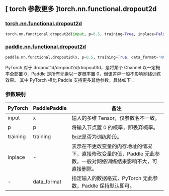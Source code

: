 ## [ torch 参数更多 ]torch.nn.functional.dropout2d

### [torch.nn.functional.dropout2d](https://pytorch.org/docs/stable/generated/torch.nn.functional.dropout2d.html#torch.nn.functional.dropout2d)

```python
torch.nn.functional.dropout2d(input, p=0.5, training=True, inplace=False)
```

### [paddle.nn.functional.dropout2d](https://www.paddlepaddle.org.cn/documentation/docs/zh/develop/api/paddle/nn/functional/dropout2d_cn.html)

```python
paddle.nn.functional.dropout2d(x, p=0.5, training=True, data_format='NCHW', name=None)
```

PyTorch 对于 dropout1d/dropout2d/dropout3d，是将某个 Channel 以一定概率全部置 0，Paddle 是所有元素以一定概率置 0，但该差异一般不影响网络训练效果。
其中 PyTorch 相比 Paddle 支持更多其他参数，具体如下：
### 参数映射

| PyTorch  | PaddlePaddle | 备注                                                                                                            |
| -------- | ------------ | --------------------------------------------------------------------------------------------------------------- |
| input    | x            | 输入的多维 Tensor，仅参数名不一致。                                                                             |
| p        | p            | 将输入节点置 0 的概率，即丢弃概率。                                                                             |
| training | training     | 标记是否为训练阶段。                                                                                            |
| inplace  | -            | 表示在不更改变量的内存地址的情况下，直接修改变量的值，Paddle 无此参数，一般对网络训练结果影响不大，可直接删除。 |
| -        | data_format  | 指定输入的数据格式，PyTorch 无此参数，Paddle 保持默认即可。                                                     |
